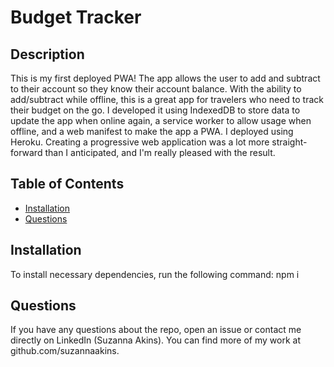 # Budget Tracker

## Description
This is my first deployed PWA!  The app allows the user to add and subtract to their account so they know their account balance.  With the ability to add/subtract while offline, this is a great app for travelers who need to track their budget on the go. I developed it using IndexedDB to store data to update the app when online again, a service worker to allow usage when offline, and a web manifest to make the app a PWA.  I deployed using Heroku. Creating a progressive web application was a lot more straight-forward than I anticipated, and I'm really pleased with the result.

## Table of Contents
* [Installation](#installation)
* [Questions](#questions)


## Installation
To install necessary dependencies, run the following command:
npm i

## Questions
If you have any questions about the repo, open an issue or contact me directly on LinkedIn (Suzanna Akins).
You can find more of my work at github.com/suzannaakins.
